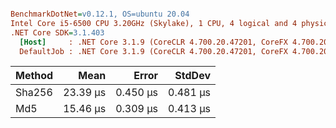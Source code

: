 ``` ini

BenchmarkDotNet=v0.12.1, OS=ubuntu 20.04
Intel Core i5-6500 CPU 3.20GHz (Skylake), 1 CPU, 4 logical and 4 physical cores
.NET Core SDK=3.1.403
  [Host]     : .NET Core 3.1.9 (CoreCLR 4.700.20.47201, CoreFX 4.700.20.47203), X64 RyuJIT
  DefaultJob : .NET Core 3.1.9 (CoreCLR 4.700.20.47201, CoreFX 4.700.20.47203), X64 RyuJIT


```
| Method |     Mean |    Error |   StdDev |
|------- |---------:|---------:|---------:|
| Sha256 | 23.39 μs | 0.450 μs | 0.481 μs |
|    Md5 | 15.46 μs | 0.309 μs | 0.413 μs |
